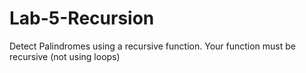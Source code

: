 # Lab-5-Recursion
Detect Palindromes using a recursive function. Your function must be recursive (not using loops)
